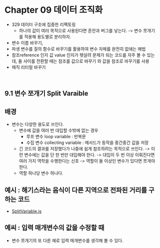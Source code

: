 # Chapter 09 데이터 조직화

-   329 데이터 구조에 집중한 리팩토링
    -   하나의 값이 여러 목적으로 사용된다면 혼란과 버그를 낳는다.
        -> 변수 쪼개기를 적용해 용도별로 분리하자.
-   변수 이름 바꾸기,
-   파생 변수를 질의 함수로 바꾸기를 활용하여 변수 자체를 완전히 없애는 해법
-   참조reference 인지 값 value 인지가 헷살려 문제가 되는 코드를 자주 볼 수 있는데, 둘 사이를 전환할 때는 참조를 값으로 바꾸기 와 값을 참조로 바꾸기를 사용
-   매직 리터럴 바꾸기

<br>

## 9.1 변수 쪼개기 Split Varaible

## 배경

-   변수는 다양한 용도로 쓰인다.
    -   변수에 값을 여러 번 대입할 수밖에 없는 경우
        -   루프 변수 loop variable : 반복문
        -   수집 변수 collecting variable : 메서드가 동작을 중간중간 값을 저장
    -   긴 코드의 결과를 저장했다가 나중에 쉽게 참조하려는 목적으로 쓰인다.
        -> 이런 변수에는 값을 단 한 번만 대입해야 한다.
        -> 대입이 두 번 이상 이뤄진다면 여러 가지 역학을 수행한다는 신호
        -> 역할이 둘 이상인 변수가 있다면 쪼개야 한다.
    -   역할 하나당 변수 하나다.

## 예시 : 해기스라는 음식이 다른 지역으로 전파된 거리를 구하는 코드

-   [SplitVariable.js](./src/chp09/SplitVariable.js)

## 예씨 : 입력 매개변수의 값을 수정할 때

-   변수 쪼개기의 또 다른 예로 입력 매개변수를 생각해 볼 수 있다.
